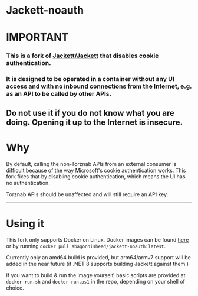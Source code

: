 # Jackett-noauth
# IMPORTANT
### This is a fork of [Jackett/Jackett](https://github.com/Jackett/Jackett) that disables cookie authentication. 

### It is designed to be operated in a container without any UI access and with no inbound connections from the Internet, e.g. as an API to be called by other APIs.

## __Do not use it if you do not know what you are doing. Opening it up to the Internet is insecure.__

# Why
By default, calling the non-Torznab APIs from an external consumer is difficult because of the way Microsoft's cookie authentication works. This fork fixes that by disabling cookie authentication, which means the UI has no authentication.

Torznab APIs should be unaffected and will still require an API key.

___

# Using it

This fork only supports Docker on Linux. Docker images can be found [here](https://hub.docker.com/r/abagonhishead/jackett-noauth) or by running `docker pull abagonhishead/jackett-noauth:latest`.

Currently only an amd64 build is provided, but arm64/armv7 support will be added in the near future (if .NET 8 supports building Jackett against them.)

If you want to build & run the image yourself, basic scripts are provided at `docker-run.sh` and `docker-run.ps1` in the repo, depending on your shell of choice.
